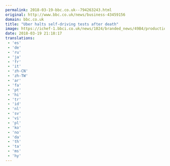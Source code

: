 ```yaml
---
permalink: 2018-03-19-bbc.co.uk--794263243.html
original: http://www.bbc.co.uk/news/business-43459156
domain: bbc.co.uk
title: "Uber halts self-driving tests after death"
image: https://ichef-1.bbci.co.uk/news/1024/branded_news/49B4/production/_100486881_mediaitem100486438.jpg
date: 2018-03-19 21:18:17
translations: 
 - 'es'
 - 'de'
 - 'ru'
 - 'ja'
 - 'fr'
 - 'it'
 - 'zh-CN'
 - 'zh-TW'
 - 'ar'
 - 'fa'
 - 'pt'
 - 'hi'
 - 'tr'
 - 'id'
 - 'nl'
 - 'sv'
 - 'vi'
 - 'pl'
 - 'ko'
 - 'no'
 - 'da'
 - 'th'
 - 'ta'
 - 'ms'
 - 'hy'
---
```


